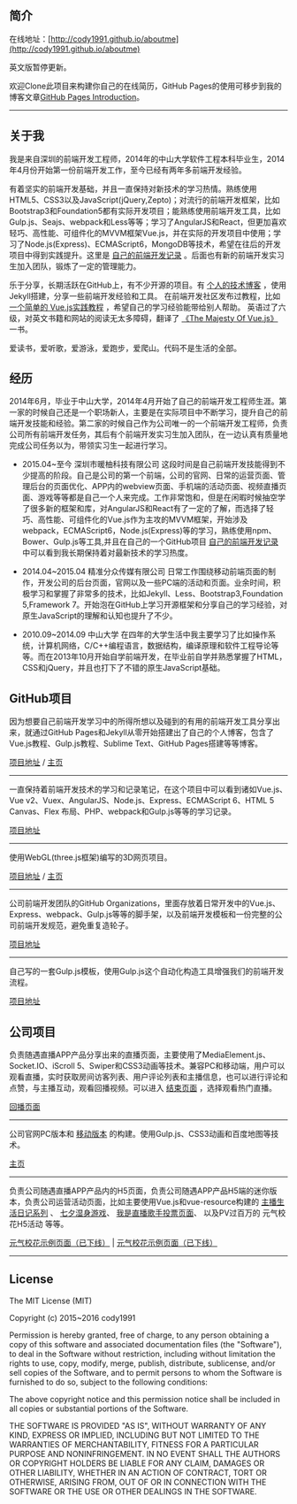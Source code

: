 简介
---

在线地址：[http://cody1991.github.io/aboutme](http://cody1991.github.io/aboutme)

英文版暂停更新。

欢迎Clone此项目来构建你自己的在线简历，GitHub Pages的使用可移步到我的博客文章[GitHub Pages Introduction](http://cody1991.github.io/github/2015/04/04/github-pages-introduction.html)。

---

关于我
---

我是来自深圳的前端开发工程师，2014年的中山大学软件工程本科毕业生，2014年4月份开始第一份前端开发工作，至今已经有两年多前端开发经验。

有着坚实的前端开发基础，并且一直保持对新技术的学习热情。熟练使用HTML5、CSS3以及JavaScript(jQuery,Zepto)；对流行的前端开发框架，比如Bootstrap3和Foundation5都有实际开发项目；能熟练使用前端开发工具，比如Gulp.js、Seajs、webpack和Less等等；学习了AngularJS和React，但更加喜欢轻巧、高性能、可组件化的MVVM框架Vue.js，并在实际的开发项目中使用；学习了Node.js(Express)、ECMAScript6，MongoDB等技术，希望在往后的开发项目中得到实践提升。这里是 [自己的前端开发记录](https://github.com/cody1991/learn) 。后面也有新的前端开发实习生加入团队，锻炼了一定的管理能力。

乐于分享，长期活跃在GitHub上，有不少开源的项目。有 [个人的技术博客](http://cody1991.github.io/index.html) ，使用Jekyll搭建，分享一些前端开发经验和工具。 在前端开发社区发布过教程，比如 [一个简单的 Vue.js实践教程](https://segmentfault.com/a/1190000006776243) ，希望自己的学习经验能带给别人帮助。 英语过了六级，对英文书籍和网站的阅读无太多障碍，翻译了 [《The Majesty Of Vue.js》](https://leanpub.com/vuejs) 一书。

爱读书，爱听歌，爱游泳，爱跑步，爱爬山。代码不是生活的全部。

经历
---

2014年6月，毕业于中山大学，2014年4月开始了自己的前端开发工程师生涯。第一家的时候自己还是一个职场新人，主要是在实际项目中不断学习，提升自己的前端开发技能和经验。第二家的时候自己作为公司唯一的一个前端开发工程师，负责公司所有前端开发任务，其后有个前端开发实习生加入团队，在一边认真有质量地完成公司任务以为，带领实习生一起进行学习。

* 2015.04~至今 深圳市暖柚科技有限公司 这段时间是自己前端开发技能得到不少提高的阶段。自己是公司的第一个前端，公司的官网、日常的运营页面、管理后台的页面优化、APP内的webview页面、手机端的活动页面、视频直播页面、游戏等等都是自己一个人来完成。工作非常饱和，但是在闲暇时候抽空学了很多新的框架和库，对AngularJS和React有了一定的了解，而选择了轻巧、高性能、可组件化的Vue.js作为主攻的MVVM框架，开始涉及webpack，ECMAScript6，Node.js(Express)等的学习，熟练使用npm、Bower、Gulp.js等工具,并且在自己的一个GitHub项目 [自己的前端开发记录](https://github.com/cody1991/learn) 中可以看到我长期保持着对最新技术的学习热度。

* 2014.04~2015.04 精准分众传媒有限公司 日常工作围绕移动前端页面的制作，开发公司的后台页面，官网以及一些PC端的活动和页面。业余时间，积极学习和掌握了非常多的技术，比如Jekyll、Less、Bootstrap3,Foundation 5,Framework 7。开始泡在GitHub上学习开源框架和分享自己的学习经验，对原生JavaScript的理解和认知也提升了不少。

* 2010.09~2014.09 中山大学 在四年的大学生活中我主要学习了比如操作系统，计算机网络，C/C++编程语言，数据结构，编译原理和软件工程导论等等。而在2013年10月开始自学前端开发，在毕业前自学并熟悉掌握了HTML，CSS和jQuery，并且也打下了不错的原生JavaScript基础。

GitHub项目
---

因为想要自己前端开发学习中的所得所想以及碰到的有用的前端开发工具分享出来，就通过GitHub Pages和Jekyll从零开始搭建出了自己的个人博客，包含了Vue.js教程、Gulp.js教程、Sublime Text、GitHub Pages搭建等等博客。

[项目地址](https://github.com/cody1991/cody1991.github.io) / [主页](http://cody1991.github.io)

---

一直保持着前端开发技术的学习和记录笔记，在这个项目中可以看到诸如Vue.js、Vue v2、Vuex、AngularJS、Node.js、Express、ECMAScript 6、HTML 5 Canvas、Flex 布局、PHP、webpack和Gulp.js等等的学习记录。

[项目地址](https://github.com/cody1991/learn)

---

使用WebGL(three.js框架)编写的3D网页项目。

[项目地址](https://github.com/cody1991/webgltang) / [主页](http://cody1991.github.io/webgltang/)

---

公司前端开发团队的GitHub Organizations，里面存放着日常开发中的Vue.js、Express、webpack、Gulp.js等等的脚手架，以及前端开发模板和一份完整的公司前端开发规范，避免重复造轮子。

[项目地址](https://github.com/bear-front-end)

---

自己写的一套Gulp.js模板，使用Gulp.js这个自动化构造工具增强我们的前端开发流程。

[项目地址](https://github.com/cody1991/gulp-template)

公司项目
---

负责随遇直播APP产品分享出来的直播页面，主要使用了MediaElement.js、Socket.IO、iScroll 5、Swiper和CSS3动画等技术。兼容PC和移动端，用户可以观看直播，实时获取房间访客列表、用户评论列表和主播信息，也可以进行评论和点赞，与主播互动，观看回播视频。可以进入 [结束页面](http://api.impingo.me/miniSite/liveEndPage?sessionID=7b37cc506c536eea00&sessionToken=e1a15017c5&liveID=94336&userID=1495955&peerID=9728B66C7B326B407E48A61AE53B70DC) ，选择观看热门直播。

[回播页面](http://api.impingo.me/miniSite/livePage?liveID=9311d5a9d)

---

公司官网PC版本和 [移动版本](http://www.impingo.me/homepage/m/index.html) 的构建。使用Gulp.js、CSS3动画和百度地图等技术。

[主页](http://www.impingo.me/homepage/index.html)

---

负责公司随遇直播APP产品内的H5页面，负责公司随遇APP产品H5端的迷你版本，负责公司运营活动页面，比如主要使用Vue.js和vue-resource构建的 [主播生活日记系列](http://a.impingo.me/static/nice/nice14/index.html) 、 [七夕湿身游戏](http://wx.impingo.me/static/iceChallenge/index.html?source_iceChallenge)、 [我是直播歌手投票页面](http://a.impingo.me/static/activity/singer/preselection.html)、 以及PV过百万的 元气校花H5活动 等等。

[元气校花示例页面（已下线）](http://a.impingo.me/activity/showRecommendH5?isFamous=1&openId=o4s3LjjIznRpPupFFoXwem4RD9Hs) | 
[元气校花示例页面（已下线）](http://a.impingo.me/activity/showRecommend32?isFamous=1&openId=o4s3LjjIznRpPupFFoXwem4RD9Hs#107)

---

## License
The MIT License (MIT)

Copyright (c) 2015~2016 cody1991

Permission is hereby granted, free of charge, to any person obtaining a copy
of this software and associated documentation files (the "Software"), to deal
in the Software without restriction, including without limitation the rights
to use, copy, modify, merge, publish, distribute, sublicense, and/or sell
copies of the Software, and to permit persons to whom the Software is
furnished to do so, subject to the following conditions:

The above copyright notice and this permission notice shall be included in all
copies or substantial portions of the Software.

THE SOFTWARE IS PROVIDED "AS IS", WITHOUT WARRANTY OF ANY KIND, EXPRESS OR
IMPLIED, INCLUDING BUT NOT LIMITED TO THE WARRANTIES OF MERCHANTABILITY,
FITNESS FOR A PARTICULAR PURPOSE AND NONINFRINGEMENT. IN NO EVENT SHALL THE
AUTHORS OR COPYRIGHT HOLDERS BE LIABLE FOR ANY CLAIM, DAMAGES OR OTHER
LIABILITY, WHETHER IN AN ACTION OF CONTRACT, TORT OR OTHERWISE, ARISING FROM,
OUT OF OR IN CONNECTION WITH THE SOFTWARE OR THE USE OR OTHER DEALINGS IN THE
SOFTWARE.
